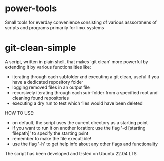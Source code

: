 # power-tools
Small tools for everday convenience consisting of various asssortmens of scripts and programs primarily for linux systems

# git-clean-simple
A script, written in plain shell, that makes 'git clean' more powerful by extending it by various functionalities like:
  - iterating through each subfolder and executing a git clean, useful if you have a dedicated repository folder
  - logging removed files in an output file
  - recursively iterating through each sub-folder from a specified root and cleaning found repositories
  - executing a dry run to test which files would have been deleted

HOW TO USE:
- on default, the script uses the current directory as a starting point
- if you want to run it on another location: use the flag '-d [starting filepath]' to specify the starting point
- remember to make the file executable!
- use the flag '-h' to get help info about any other flags and functionality

The script has been developed and tested on Ubuntu 22.04 LTS
